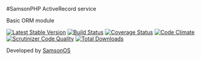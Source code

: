 #SamsonPHP ActiveRecord service

Basic ORM module

[![Latest Stable Version](https://poser.pugx.org/samsonos/php_activerecord/v/stable.svg)](https://packagist.org/packages/samsonos/php_activerecord) 
[![Build Status](https://travis-ci.org/samsonos/php_activerecord.png)](https://travis-ci.org/samsonos/php_activerecord) 
[![Coverage Status](https://img.shields.io/coveralls/samsonos/php_activerecord.svg)](https://coveralls.io/r/samsonos/php_activerecord?branch=master)
[![Code Climate](https://codeclimate.com/github/samsonos/php_activerecord/badges/gpa.svg)](https://codeclimate.com/github/samsonos/php_activerecord) 
[![Scrutinizer Code Quality](https://scrutinizer-ci.com/g/samsonos/php_activerecord/badges/quality-score.png?b=master)](https://scrutinizer-ci.com/g/samsonos/php_activerecord/?branch=master)
[![Total Downloads](https://poser.pugx.org/samsonos/php_activerecord/downloads.svg)](https://packagist.org/packages/samsonos/php_activerecord)

Developed by [SamsonOS](http://samsonos.com/) 